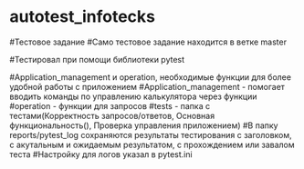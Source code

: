 # autotest_infotecks
#Тестовое задание
#Само тестовое задание находится в ветке master

#Тестировал при помощи библиотеки pytest

#Application_management и operation, необходимые функции для более удобной работы с приложением
#Application_management - помогает вводить команды по управлению калькулятора через функции
#operation - функции для запросов 
#tests - папка с тестами(Корректность запросов/ответов, Основная функциональность(), Проверка управления приложением)
#В папку reports/pytest_log сохраняются результаты тестирования с заголовком, с акутальным и ожидаемым результатом, с прохождением или завалом теста
#Настройку для логов указал в pytest.ini
